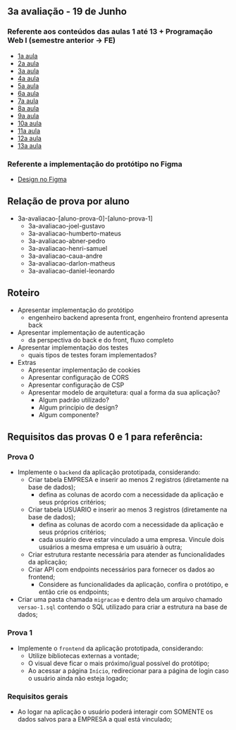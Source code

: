 ## 3a avaliação - 19 de Junho
### Referente aos conteúdos das aulas 1 até 13 + Programação Web I (semestre anterior -> FE)
- [1a aula](https://github.com/Welquer/si-24-7a/tree/1a-aula)
- [2a aula](https://github.com/Welquer/si-24-7a/tree/2a-aula)
- [3a aula](https://github.com/Welquer/si-24-7a/tree/3a-aula)
- [4a aula](https://github.com/Welquer/si-24-7a/tree/4a-aula)
- [5a aula](https://github.com/Welquer/si-24-7a/tree/5a-aula)
- [6a aula](https://github.com/Welquer/si-24-7a/tree/6a-aula)
- [7a aula](https://github.com/Welquer/si-24-7a/tree/7a-aula)
- [8a aula](https://github.com/Welquer/si-24-7a/tree/8a-aula)
- [9a aula](https://github.com/Welquer/si-24-7a/tree/9a-aula)
- [10a aula](https://github.com/Welquer/si-24-7a/tree/10a-aula)
- [11a aula](https://github.com/Welquer/si-24-7a/tree/11a-aula)
- [12a aula](https://github.com/Welquer/si-24-7a/tree/12a-aula)
- [13a aula](https://github.com/Welquer/si-24-7a/tree/13a-aula)

### Referente a implementação do protótipo no Figma
- [Design no Figma](https://www.figma.com/proto/0Pmzh1nYdpymAjBh1MBWr6/3a-avalia%C3%A7%C3%A3o?t=J7zVHwNW5XEwVho6-0&scaling=min-zoom&page-id=0%3A1&node-id=1-20&starting-point-node-id=1%3A20)

## Relação de prova por aluno
- 3a-avaliacao-[aluno-prova-0]-[aluno-prova-1]
    - 3a-avaliacao-joel-gustavo
    - 3a-avaliacao-humberto-mateus
    - 3a-avaliacao-abner-pedro
    - 3a-avaliacao-henri-samuel
    - 3a-avaliacao-caua-andre
    - 3a-avaliacao-darlon-matheus
    - 3a-avaliacao-daniel-leonardo

## Roteiro
- Apresentar implementação do protótipo
    - engenheiro backend apresenta front, engenheiro frontend apresenta back
- Apresentar implementação de autenticação
    - da perspectiva do back e do front, fluxo completo
- Apresentar implementação dos testes
    - quais tipos de testes foram implementados?
- Extras
    - Apresentar implementação de cookies
    - Apresentar configuração de CORS
    - Apresentar configuração de CSP
    - Apresentar modelo de arquitetura: qual a forma da sua aplicação?
        - Algum padrão utilizado?
        - Algum princípio de design?
        - Algum componente?

## Requisitos das provas 0 e 1 para referência:
### Prova 0
- Implemente o `backend` da aplicação prototipada, considerando:
    - Criar tabela EMPRESA e inserir ao menos 2 registros (diretamente na base de dados);
        - defina as colunas de acordo com a necessidade da aplicação e seus próprios critérios;
    - Criar tabela USUARIO e inserir ao menos 3 registros (diretamente na base de dados);
        - defina as colunas de acordo com a necessidade da aplicação e seus próprios critérios;
        - cada usuário deve estar vinculado a uma empresa. Vincule dois usuários a mesma empresa e um usuário à outra;
    - Criar estrutura restante necessária para atender as funcionalidades da aplicação;
    - Criar API com endpoints necessários para fornecer os dados ao frontend;
        - Considere as funcionalidades da aplicação, confira o protótipo, e então crie os endpoints;
- Criar uma pasta chamada `migracao` e dentro dela um arquivo chamado `versao-1.sql` contendo o SQL utilizado para criar a estrutura na base de dados;

### Prova 1
- Implemente o `frontend` da aplicação prototipada, considerando:
    - Utilize bibliotecas externas a vontade;
    - O visual deve ficar o mais próximo/igual possível do protótipo;
    - Ao acessar a página `Início`, redirecionar para a página de login caso o usuário ainda não esteja logado;

### Requisitos gerais
- Ao logar na aplicação o usuário poderá interagir com SOMENTE os dados salvos para a EMPRESA a qual está vinculado;